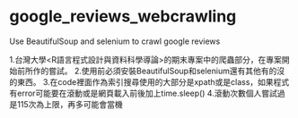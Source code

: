 # google_reviews_webcrawling
Use BeautifulSoup and selenium to crawl google reviews

1.台灣大學<R語言程式設計與資料科學導論>的期末專案中的爬蟲部分，在專案開始前所作的嘗試。
2.使用前必須安裝BeautifulSoup和selenium還有其他有的沒的東西。
3.在code裡面作為索引搜尋使用的大部分是xpath或是class，如果程式有error可能要在滾動或是網頁載入前後加上time.sleep()
4.滾動次數個人嘗試過是115次為上限，再多可能會當機

